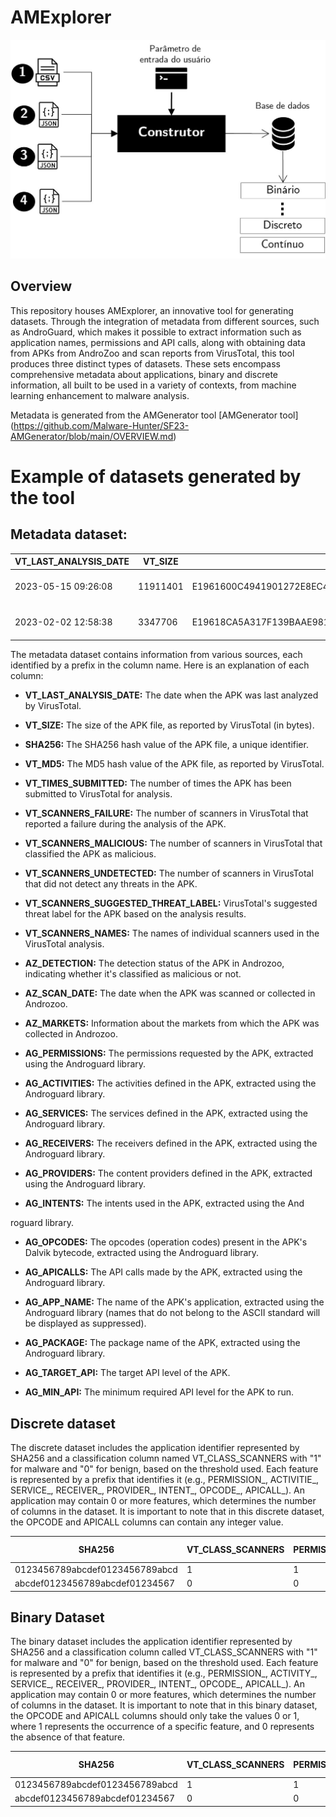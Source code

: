 # AMExplorer

  

![enter image description here](https://github.com/Malware-Hunter/SF23-AMExplorer/blob/main/images/amexplorer.jpeg)

  

## Overview

  

This repository houses AMExplorer, an innovative tool for generating datasets. Through the integration of metadata from different sources, such as AndroGuard, which makes it possible to extract information such as application names, permissions and API calls, along with obtaining data from APKs from AndroZoo and scan reports from VirusTotal, this tool produces three distinct types of datasets. These sets encompass comprehensive metadata about applications, binary and discrete information, all built to be used in a variety of contexts, from machine learning enhancement to malware analysis.

  
Metadata is generated from the AMGenerator tool [AMGenerator tool] (https://github.com/Malware-Hunter/SF23-AMGenerator/blob/main/OVERVIEW.md)

# Example of datasets generated by the tool

## Metadata dataset:

| VT_LAST_ANALYSIS_DATE | VT_SIZE  | SHA256                                                           | VT_MD5                           | VT_TIMES_SUBMITTED | VT_SCANNERS_FAILURE | VT_SCANNERS_MALICIOUS | VT_SCANNERS_UNDETECTED | VT_SCANNERS_SUGGESTED_THREAT_LABEL | VT_CLASS_SCANNERS | VT_SCANNERS_NAMES                               | AZ_DETECTION | AZ_SCAN_DATE        | AZ_MARKETS      | AG_PERMISSIONS                       | AG_ACTIVITIES                                           | AG_SERVICES                                    | AG_RECEIVERS                                         | AG_PROVIDERS                                              | AG_INTENTS                | AG_OPCODES                  | AG_APICALLS                             | AG_APP_NAME          | AG_PACKAGE                          | AG_TARGET_API | AG_MIN_API |
| --------------------- | -------- | ---------------------------------------------------------------- | -------------------------------- | ------------------ | ------------------- | --------------------- | ---------------------- | ---------------------------------- | ----------------- | -----------------                               | ------------ | ------------------- | --------------- | ------------------------------------ | ------------------------------------------------------- | -----------------------------------------------| ---------------------------------------------------- | --------------------------------------------------------- | ------------------------- | --------------------------- | ----------------------------------------| ---------------------| ----------------------------------- | ------------- | ---------- |
| 2023-05-15 09:26:08   | 11911401 | E1961600C4941901272E8EC4B8CD10ABD29678981CB13EE0AA89B289D8587BF1 | 7e36a078909b0f6f0f9c43bf77a09419 | 1                  | 0                   | 0                     | 63                     |                                    | 0                 | []                                              | 0            | 2023-05-15 09:26:08 | play.google.com | ['WRITE_SETTINGS'...]                | ['com.startapp.sdk.ads.list3d.List3DActivity']...       | ['com.ryanheise.audioservice.AudioService']... | ['com.ryanheise.audioservice.MediaButtonReceiver', ] | ['vn.hunghd.flutterdownloader.DownloadedFileProvider']... | ['DEVICE_STORAGE_OK',]... | {'invoke-direct': 71245}... | {'Ljava.nio.ByteBuffer.getInt': 2}...   | Basketball Team Race |	com.adwhirl.basketballteamracedd |	8	         |   8        |
| 2023-02-02 12:58:38	|3347706   |E19618CA5A317F139BAAE981AF0E41625AABB27424AA9832CF0B4F4E0D036187  |	09c6829d9efb2914f6b4d437a4b46b3a | 3                  |	0                   | 28                    | 38	                 |adware.waps/gappusin	              | 1                 |	['McAfee'... 'Microsoft', 'Google'] ...         | 10	       | 2011-11-09 15:40:00 | appchina        | ['ACCESS_MEDIA_LOCATION'...]         | ['com.h2.dynamic_app.MainActivity'...]                  | ['com.ryanheise.audioservice.AudioService'] ...| ['com.ryanheise.audioservice.MediaButtonReceiver', ] | ['androidx.startup.InitializationProvider']...            | ['TIME_SET']...           | {'invoke-static': 80428}... | {'Ljava.nio.ByteBuffer.getShort': 2}... | suppressed	       |com.wangwei.al.livewallpaper	     | 7             |	7		  |


The metadata dataset contains information from various sources, each identified by a prefix in the column name. Here is an explanation of each column:

- **VT_LAST_ANALYSIS_DATE:** The date when the APK was last analyzed by VirusTotal.

- **VT_SIZE:** The size of the APK file, as reported by VirusTotal (in bytes).

- **SHA256:** The SHA256 hash value of the APK file, a unique identifier.

- **VT_MD5:** The MD5 hash value of the APK file, as reported by VirusTotal.

- **VT_TIMES_SUBMITTED:** The number of times the APK has been submitted to VirusTotal for analysis.

- **VT_SCANNERS_FAILURE:** The number of scanners in VirusTotal that reported a failure during the analysis of the APK.

- **VT_SCANNERS_MALICIOUS:** The number of scanners in VirusTotal that classified the APK as malicious.

- **VT_SCANNERS_UNDETECTED:** The number of scanners in VirusTotal that did not detect any threats in the APK.

- **VT_SCANNERS_SUGGESTED_THREAT_LABEL:** VirusTotal's suggested threat label for the APK based on the analysis results.

- **VT_SCANNERS_NAMES:** The names of individual scanners used in the VirusTotal analysis.

- **AZ_DETECTION:** The detection status of the APK in Androzoo, indicating whether it's classified as malicious or not.

- **AZ_SCAN_DATE:** The date when the APK was scanned or collected in Androzoo.

- **AZ_MARKETS:** Information about the markets from which the APK was collected in Androzoo.

- **AG_PERMISSIONS:** The permissions requested by the APK, extracted using the Androguard library.

- **AG_ACTIVITIES:** The activities defined in the APK, extracted using the Androguard library.

- **AG_SERVICES:** The services defined in the APK, extracted using the Androguard library.

- **AG_RECEIVERS:** The receivers defined in the APK, extracted using the Androguard library.

- **AG_PROVIDERS:** The content providers defined in the APK, extracted using the Androguard library.

- **AG_INTENTS:** The intents used in the APK, extracted using the And

roguard library.

- **AG_OPCODES:** The opcodes (operation codes) present in the APK's Dalvik bytecode, extracted using the Androguard library.

- **AG_APICALLS:** The API calls made by the APK, extracted using the Androguard library.

- **AG_APP_NAME:** The name of the APK's application, extracted using the Androguard library (names that do not belong to the ASCII standard will be displayed as suppressed).

- **AG_PACKAGE:** The package name of the APK, extracted using the Androguard library.

- **AG_TARGET_API:** The target API level of the APK.

- **AG_MIN_API:** The minimum required API level for the APK to run.



## Discrete dataset

The discrete dataset includes the application identifier represented by SHA256 and a classification column named VT_CLASS_SCANNERS with "1" for malware and "0" for benign, based on the threshold used. Each feature is represented by a prefix that identifies it (e.g., PERMISSION_, ACTIVITIE_, SERVICE_, RECEIVER_, PROVIDER_, INTENT_, OPCODE_, APICALL_). An application may contain 0 or more features, which determines the number of columns in the dataset. It is important to note that in this discrete dataset, the OPCODE and APICALL columns can contain any integer value.

| SHA256                        | VT_CLASS_SCANNERS | PERMISSION_CAMERA | PERMISSION_LOCATION | ACTIVITIE_MAIN | SERVICE_NETWORK | OPCODE_invoke-direct | APICALL_Landroid.util.SparseArray.append |
|-------------------------------|-------------------|---------------------|----------------------|-----------------|------------------|--------------|---------------|
| 0123456789abcdef0123456789abcd | 1                 | 1                   | 0                    | 1               | 1                | 53            | 100            |
| abcdef0123456789abcdef01234567 | 0                 | 0                   | 1                    | 1               | 0                | 8            | 50             |


## Binary Dataset

The binary dataset includes the application identifier represented by SHA256 and a classification column called VT_CLASS_SCANNERS with "1" for malware and "0" for benign, based on the threshold used. Each feature is represented by a prefix that identifies it (e.g., PERMISSION_, ACTIVITY_, SERVICE_, RECEIVER_, PROVIDER_, INTENT_, OPCODE_, APICALL_). An application may contain 0 or more features, which determines the number of columns in the dataset. It is important to note that in this binary dataset, the OPCODE and APICALL columns should only take the values 0 or 1, where 1 represents the occurrence of a specific feature, and 0 represents the absence of that feature.

| SHA256                        | VT_CLASS_SCANNERS | PERMISSION_CAMERA | PERMISSION_LOCATION | ACTIVITIE_MAIN | SERVICE_NETWORK | OPCODE_invoke-direct | APICALL_Landroid.util.SparseArray.append |
|-------------------------------|-------------------|---------------------|----------------------|-----------------|------------------|--------------|---------------|
| 0123456789abcdef0123456789abcd | 1                 | 1                   | 0                    | 1               | 1                | 0            | 1            |
| abcdef0123456789abcdef01234567 | 0                 | 0                   | 1                    | 1               | 0                | 1            | 0             |

